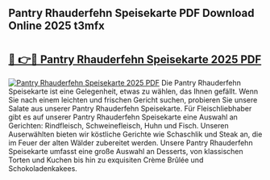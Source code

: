 ## Pantry Rhauderfehn Speisekarte PDF Download Online 2025 t3mfx

# <h2><a href="http://gc6y9i.nevu.top/?p=Pantry+Rhauderfehn+Speisekarte">🔗 👉🔴 Pantry Rhauderfehn Speisekarte 2025 PDF</a></h2>

[![Pantry Rhauderfehn Speisekarte 2025 PDF](https://i.imgur.com/dBaPXMq.png)](http://gc6y9i.nevu.top/?p=Pantry+Rhauderfehn+Speisekarte)
Die Pantry Rhauderfehn Speisekarte ist eine Gelegenheit, etwas zu wählen, das Ihnen gefällt. Wenn Sie nach einem leichten und frischen Gericht suchen, probieren Sie unsere Salate aus unserer Pantry Rhauderfehn Speisekarte. Für Fleischliebhaber gibt es auf unserer Pantry Rhauderfehn Speisekarte eine Auswahl an Gerichten: Rindfleisch, Schweinefleisch, Huhn und Fisch. Unseren Auserwählten bieten wir köstliche Gerichte wie Schaschlik und Steak an, die im Feuer der alten Wälder zubereitet werden. Unsere Pantry Rhauderfehn Speisekarte umfasst eine große Auswahl an Desserts, von klassischen Torten und Kuchen bis hin zu exquisiten Crème Brûlée und Schokoladenkakees.
